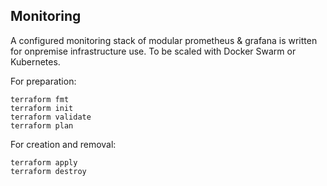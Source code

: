 ## Monitoring 

A configured monitoring stack of modular prometheus & grafana is written for onpremise infrastructure use. To be scaled with Docker Swarm or Kubernetes.

For preparation:
```
terraform fmt
terraform init
terraform validate
terraform plan
```
For creation and removal:
```
terraform apply
terraform destroy
```
